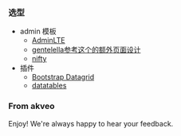 

### 选型
- admin 模板
    - [AdminLTE](https://github.com/almasaeed2010/AdminLTE)
    - [gentelella参考这个的额外页面设计](https://github.com/puikinsh/gentelella)
    - [nifty](http://doc.layui.com/nifty/demo/tables-bootstrap.html)
- 插件
    - [Bootstrap Datagrid](https://github.com/pontikis/bs_grid/)
    - [datatables](https://github.com/l-lin/angular-datatables)

### From akveo

Enjoy!
We're always happy to hear your feedback.
